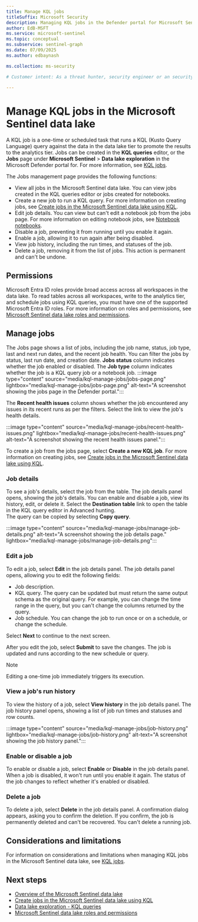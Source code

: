 ```yaml
---  
title: Manage KQL jobs
titleSuffix: Microsoft Security  
description: Managing KQL jobs in the Defender portal for Microsoft Sentinel data lake
author: EdB-MSFT  
ms.service: microsoft-sentinel  
ms.topic: conceptual
ms.subservice: sentinel-graph
ms.date: 07/09/2025
ms.author: edbaynash  

ms.collection: ms-security  

# Customer intent: As a threat hunter, security engineer or an security administrator, I want to manage jobs in the Microsoft Sentinel data lake so that I can run KQL queries  against the data in the lake tier and promote the results to the analytics tier.

---  
```

 
#  Manage KQL jobs in the Microsoft Sentinel data lake 
 

A KQL job is a one-time or scheduled task that runs a KQL (Kusto Query Language) query against the data in the data lake tier to promote the results to the analytics tier. Jobs can be created in the **KQL queries** editor, or the **Jobs** page under **Microsoft Sentinel** > **Data lake exploration**  in the Microsoft Defender portal for. For more information, see [KQL jobs](kql-jobs.md). 

The Jobs management page provides the following functions:

+ View all jobs in the Microsoft Sentinel data lake. You can view jobs created in the KQL queries editor or jobs created for notebooks. 
+ Create a new job to run a KQL query. For more information on creating jobs, see [Create jobs in the Microsoft Sentinel data lake using KQL](kql-jobs.md).
+ Edit job details. You can view but can't edit a notebook job from the jobs page. For more information on editing notebook jobs, see [Notebook notebooks](notebook-jobs.md).
+ Disable a job, preventing it from running until you enable it again.
+ Enable a job, allowing it to run again after being disabled.
+ View job history, including the run times, and statuses of the job.
+ Delete a job, removing it from the list of jobs. This action is permanent and can't be undone.


## Permissions

Microsoft Entra ID roles provide broad access across all workspaces in the data lake. To read tables across all workspaces, write to the analytics tier, and schedule jobs using KQL queries, you must have one of the supported Microsoft Entra ID roles. For more information on roles and permissions, see [Microsoft Sentinel data lake roles and permissions](../roles.md#roles-and-permissions-for-the-microsoft-sentinel-data-lake-preview).


## Manage jobs

The Jobs page shows a list of jobs, including the job name, status, job type, last and next run dates, and the recent job health. You can filter the jobs by status, last run date, and creation date. **Jobs status** column indicates whether the job enabled or disabled. The **Job type** column indicates whether the job is a KQL query job or a notebook job.
:::image type="content" source="media/kql-manage-jobs/jobs-page.png" lightbox="media/kql-manage-jobs/jobs-page.png" alt-text="A screenshot showing the jobs page in the Defender portal.":::

The **Recent health issues** column shows whether the job encountered any issues in its recent runs as per the filters. Select the link to view the job's health details.

:::image type="content" source="media/kql-manage-jobs/recent-health-issues.png" lightbox="media/kql-manage-jobs/recent-health-issues.png" alt-text="A screenshot showing the recent health issues panel.":::



To create a job from the jobs page, select **Create a new KQL job**. For more information on creating jobs, see [Create jobs in the Microsoft Sentinel data lake using KQL](kql-jobs.md).

### Job details

To see a job's details, select the job from the table.
The job details panel opens, showing the job's details. You can enable and disable a job, view its history, edit, or delete it.
Select the **Destination table** link to open the table in the KQL query editor in Advanced hunting.  
The query can be copied by selecting **Copy query**.  

:::image type="content" source="media/kql-manage-jobs/manage-job-details.png" alt-text="A screenshot showing the job details page." lightbox="media/kql-manage-jobs/manage-job-details.png":::



### Edit a job

To edit a job, select  **Edit** in the job details panel. The job details panel opens, allowing you to edit the following fields:

+ Job description.
+ KQL query. The query can be updated but must return the same output schema as the original query. For example, you can change the time range in the query, but you can't change the columns returned by the query.
+ Job schedule. You can change the job to run once or on a schedule, or change the schedule.

Select **Next** to continue to the next screen. 

After you edit the job, select **Submit** to save the changes. The job is updated and runs according to the new schedule or query.

> [!NOTE]
> Editing a one-time job immediately triggers its execution.

### View a job's run history

To view the history of a job, select **View history** in the job details panel. The job history panel opens, showing a list of job run times and statuses and row counts.

:::image type="content" source="media/kql-manage-jobs/job-history.png" lightbox="media/kql-manage-jobs/job-history.png" alt-text="A screenshot showing the job history panel.":::

### Enable or disable a job

To enable or disable a job, select **Enable** or **Disable** in the job details panel. When a job is disabled, it won't run until you enable it again. The status of the job changes to reflect whether it's enabled or disabled.

### Delete a job

To delete a job, select  **Delete** in the job details panel. A confirmation dialog appears, asking you to confirm the deletion. If you confirm, the job is permanently deleted and can't be recovered. You can't delete a running job.

## Considerations and limitations

For information on considerations and limitations when managing KQL jobs in the Microsoft Sentinel data lake, see [KQL jobs](kql-jobs.md#considerations-and-limitations).

## Next steps

- [Overview of the Microsoft Sentinel data lake](sentinel-lake-overview.md)
- [Create jobs in the Microsoft Sentinel data lake using KQL](kql-jobs.md)
- [Data lake exploration - KQL queries](kql-queries.md)
- [Microsoft Sentinel data lake roles and permissions](../roles.md#roles-and-permissions-for-the-microsoft-sentinel-data-lake-preview)